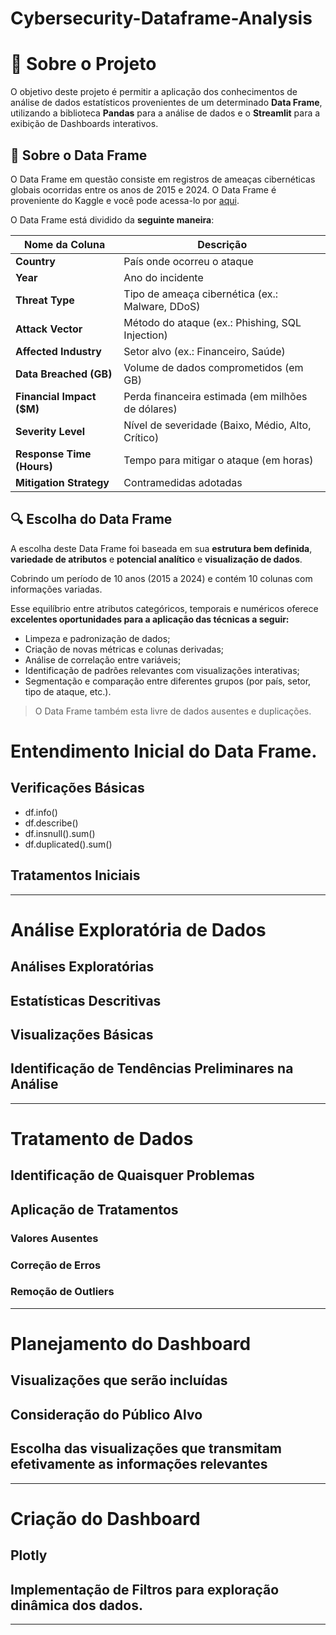 # Cybersecurity-Dataframe-Analysis

# 🚀 Sobre o Projeto
O objetivo deste projeto é permitir a aplicação dos conhecimentos de análise de dados estatísticos provenientes de um determinado **Data Frame**, utilizando a biblioteca **Pandas** para a análise de dados e o **Streamlit** para a exibição de Dashboards interativos.

## 📂 Sobre o Data Frame
O Data Frame em questão consiste em registros de ameaças cibernéticas globais ocorridas entre os anos de 2015 e 2024. O Data Frame é proveniente do Kaggle e você pode acessa-lo por [aqui](https://www.kaggle.com/datasets/atharvasoundankar/global-cybersecurity-threats-2015-2024).

O Data Frame está dividido da **seguinte maneira**:

| Nome da Coluna            | Descrição                                         |
| ------------------------- | ------------------------------------------------- |
| **Country**               | País onde ocorreu o ataque                        |
| **Year**                  | Ano do incidente                                  |
| **Threat Type**           | Tipo de ameaça cibernética (ex.: Malware, DDoS)   |
| **Attack Vector**         | Método do ataque (ex.: Phishing, SQL Injection)   |
| **Affected Industry**     | Setor alvo (ex.: Financeiro, Saúde)               |
| **Data Breached (GB)**    | Volume de dados comprometidos (em GB)             |
| **Financial Impact ($M)** | Perda financeira estimada (em milhões de dólares) |
| **Severity Level**        | Nível de severidade (Baixo, Médio, Alto, Crítico) |
| **Response Time (Hours)** | Tempo para mitigar o ataque (em horas)            |
| **Mitigation Strategy**   | Contramedidas adotadas                            |

## 🔍 Escolha do Data Frame
A escolha deste Data Frame foi baseada em sua **estrutura bem definida**, **variedade de atributos** e **potencial analítico** e **visualização de dados**.

Cobrindo um período de 10 anos (2015 a 2024) e contém 10 colunas com informações variadas.

Esse equilíbrio entre atributos categóricos, temporais e numéricos oferece **excelentes oportunidades para a aplicação das técnicas a seguir:**

 - Limpeza e padronização de dados;
 - Criação de novas métricas e colunas derivadas;
 - Análise de correlação entre variáveis;     
 - Identificação de padrões relevantes com visualizações interativas;
 - Segmentação e comparação entre diferentes grupos (por país, setor, tipo de ataque, etc.).

> O Data Frame também esta livre de dados ausentes e duplicações.

# Entendimento Inicial do Data Frame.
## Verificações Básicas
- df.info()
- df.describe()
- df.insnull().sum()
- df.duplicated().sum()
## Tratamentos Iniciais

---
# Análise Exploratória de Dados
## Análises Exploratórias
## Estatísticas Descritivas
## Visualizações Básicas
## Identificação de Tendências Preliminares na Análise

---
# Tratamento de Dados
## Identificação de Quaisquer Problemas
## Aplicação de Tratamentos
### Valores Ausentes
### Correção de Erros
### Remoção de Outliers

---
# Planejamento do Dashboard
## Visualizações que serão incluídas
## Consideração do Público Alvo
## Escolha das visualizações que transmitam efetivamente as informações relevantes

---
# Criação do Dashboard
## Plotly
## Implementação de Filtros para exploração dinâmica dos dados.

---
